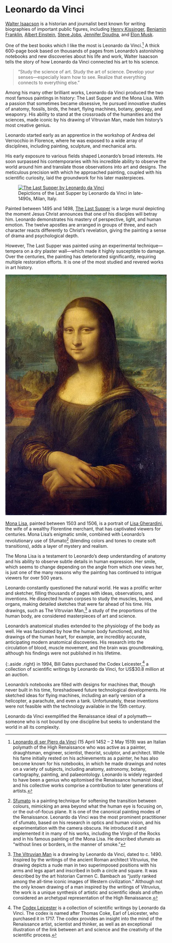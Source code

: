 # Leonardo da Vinci

[Walter Isaacson](https://en.wikipedia.org/wiki/Walter_Isaacson) is a historian and journalist best known for writing biographies of important public figures, including [Henry Kissinger](https://en.wikipedia.org/wiki/Henry_Kissinger), [Benjamin Franklin](https://en.wikipedia.org/wiki/Benjamin_Franklin), [Albert Einstein](https://en.wikipedia.org/wiki/Albert_Einstein), [Steve Jobs](https://en.wikipedia.org/wiki/Steve_Jobs), [Jennifer Doudna](https://en.wikipedia.org/wiki/Jennifer_Doudna), and [Elon Musk](https://en.wikipedia.org/wiki/Elon_Musk).

One of the best books which I like the most is Leonardo da Vinci.[^LeonardoDaVinci] A thick 600-page book based on thousands of pages from Leonardo’s astonishing notebooks and new discoveries about his life and work, Walter Isaacson tells the story of how Leonardo da Vinci connected his art to his science.

> “Study the science of art. Study the art of science. Develop your senses—especially learn how to see. Realize that everything connects to everything else.”

Among his many other brilliant works, Leonardo da Vinci produced the two most famous paintings in history: The Last Supper and the Mona Lisa. With a passion that sometimes became obsessive, he pursued innovative studies of anatomy, fossils, birds, the heart, flying machines, botany, geology, and weaponry. His ability to stand at the crossroads of the humanities and the sciences, made iconic by his drawing of Vitruvian Man, made him history’s most creative genius.

Leonardo started early as an apprentice in the workshop of Andrea del Verrocchio in Florence, where he was exposed to a wide array of disciplines, including painting, sculpture, and mechanical arts.

His early exposure to various fields shaped Leonardo’s broad interests. He soon surpassed his contemporaries with his incredible ability to observe the world around him and translate those observations into art and designs. The meticulous precision with which he approached painting, coupled with his scientific curiosity, laid the groundwork for his later masterpieces.

<figure class="large">
  <a href="https://en.wikipedia.org/wiki/Last_Supper"><img src="https://cdn.oinam.com/img/painting/last-supper.webp" alt="The Last Supper by Leonardo da Vinci" loading="lazy"></a>
  <figcaption>
    Depictions of the Last Supper by Leonardo da Vinci in late-1490s, Milan, Italy.
  </figcaption>
</figure>

Painted between 1495 and 1498, [The Last Supper](https://en.wikipedia.org/wiki/Last_Supper) is a large mural depicting the moment Jesus Christ announces that one of his disciples will betray him. Leonardo demonstrates his mastery of perspective, light, and human emotion. The twelve apostles are arranged in groups of three, and each character reacts differently to Christ’s revelation, giving the painting a sense of drama and psychological depth.

However, The Last Supper was painted using an experimental technique—tempera on a dry plaster wall—which made it highly susceptible to damage. Over the centuries, the painting has deteriorated significantly, requiring multiple restoration efforts. It is one of the most studied and revered works in art history.

<a href="https://en.wikipedia.org/wiki/Mona_Lisa"><img class="small right" src="/static/2024/mona-lisa.webp" alt="Mona Lisa"></a>

[Mona Lisa](https://en.wikipedia.org/wiki/Mona_Lisa), painted between 1503 and 1506, is a portrait of [Lisa Gherardini](https://en.wikipedia.org/wiki/Lisa_del_Giocondo), the wife of a wealthy Florentine merchant, that has captivated viewers for centuries. Mona Lisa’s enigmatic smile, combined with Leonardo’s revolutionary use of Sfumato[^Sfumato] (blending colors and tones to create soft transitions), adds a layer of mystery and realism.

The Mona Lisa is a testament to Leonardo’s deep understanding of anatomy and his ability to observe subtle details in human expression. Her smile, which seems to change depending on the angle from which one views her, is just one of the many reasons why the painting has continued to intrigue viewers for over 500 years.

Leonardo constantly questioned the natural world. He was a prolific writer and sketcher, filling thousands of pages with ideas, observations, and inventions. He dissected human corpses to study the muscles, bones, and organs, making detailed sketches that were far ahead of his time. His drawings, such as The Vitruvian Man,[^TheVitruvianMan] a study of the proportions of the human body, are considered masterpieces of art and science.

Leonardo’s anatomical studies extended to the physiology of the body as well. He was fascinated by how the human body functioned, and his drawings of the human heart, for example, are incredibly accurate, anticipating modern anatomical discoveries. His research into the circulation of blood, muscle movement, and the brain was groundbreaking, although his findings were not published in his lifetime.

{:.aside .right}
in 1994, Bill Gates purchased the Codex Leicester,[^CodexLeicester] a collection of scientific writings by Leonardo da Vinci, for US$30.8 million at an auction.

Leonardo’s notebooks are filled with designs for machines that, though never built in his time, foreshadowed future technological developments. He sketched ideas for flying machines, including an early version of a helicopter, a parachute, and even a tank. Unfortunately, these inventions were not feasible with the technology available in the 15th century.

Leonardo da Vinci exemplified the Renaissance ideal of a polymath—someone who is not bound by one discipline but seeks to understand the world in all its complexity.

[^LeonardoDaVinci]: [Leonardo di ser Piero da Vinci](https://en.wikipedia.org/wiki/Leonardo_da_Vinci) (15 April 1452 – 2 May 1519) was an Italian polymath of the High Renaissance who was active as a painter, draughtsman, engineer, scientist, theorist, sculptor, and architect. While his fame initially rested on his achievements as a painter, he has also become known for his notebooks, in which he made drawings and notes on a variety of subjects, including anatomy, astronomy, botany, cartography, painting, and palaeontology. Leonardo is widely regarded to have been a genius who epitomised the Renaissance humanist ideal, and his collective works comprise a contribution to later generations of artists.

[^Sfumato]: [Sfumato](https://en.wikipedia.org/wiki/Sfumato) is a painting technique for softening the transition between colours, mimicking an area beyond what the human eye is focusing on, or the out-of-focus plane. It is one of the canonical painting modes of the Renaissance. Leonardo da Vinci was the most prominent practitioner of sfumato, based on his research in optics and human vision, and his experimentation with the camera obscura. He introduced it and implemented it in many of his works, including the Virgin of the Rocks and in his famous painting of the Mona Lisa. He described sfumato as “without lines or borders, in the manner of smoke.”

[^TheVitruvianMan]: [The Vitruvian Man](https://en.wikipedia.org/wiki/Vitruvian_Man) is a drawing by Leonardo da Vinci, dated to c. 1490. Inspired by the writings of the ancient Roman architect Vitruvius, the drawing depicts a nude man in two superimposed positions with his arms and legs apart and inscribed in both a circle and square. It was described by the art historian Carmen C. Bambach as “justly ranked among the all-time iconic images of Western civilization.” Although not the only known drawing of a man inspired by the writings of Vitruvius, the work is a unique synthesis of artistic and scientific ideals and often considered an archetypal representation of the High Renaissance.

[^CodexLeicester]: The [Codex Leicester](https://en.wikipedia.org/wiki/Codex_Leicester) is a collection of scientific writings by Leonardo da Vinci. The codex is named after Thomas Coke, Earl of Leicester, who purchased it in 1717. The codex provides an insight into the mind of the Renaissance artist, scientist and thinker, as well as an exceptional illustration of the link between art and science and the creativity of the scientific process.